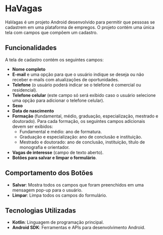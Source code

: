 # HaVagas

HaVagas é um projeto Android desenvolvido para permitir que pessoas se cadastrem em uma plataforma de empregos. O projeto contém uma única tela com campos que compõem um cadastro.

## Funcionalidades

A tela de cadastro contém os seguintes campos:

- **Nome completo**
- **E-mail** e uma opção para que o usuário indique se deseja ou não receber e-mails com atualizações de oportunidades.
- **Telefone** (o usuário poderá indicar se o telefone é comercial ou residencial).
- **Telefone celular** (este campo só será exibido caso o usuário selecione uma opção para adicionar o telefone celular).
- **Sexo**
- **Data de nascimento**
- **Formação** (fundamental, médio, graduação, especialização, mestrado e doutorado). Para cada formação, os seguintes campos adicionais devem ser exibidos:
  - Fundamental e médio: ano de formatura.
  - Graduação e especialização: ano de conclusão e instituição.
  - Mestrado e doutorado: ano de conclusão, instituição, título de monografia e orientador.
- **Vagas de interesse** (campo de texto aberto).
- **Botões para salvar e limpar o formulário**.

## Comportamento dos Botões

- **Salvar**: Mostra todos os campos que foram preenchidos em uma mensagem pop-up para o usuário.
- **Limpar**: Limpa todos os campos do formulário.

## Tecnologias Utilizadas

- **Kotlin**: Linguagem de programação principal.
- **Android SDK**: Ferramentas e APIs para desenvolvimento Android.
